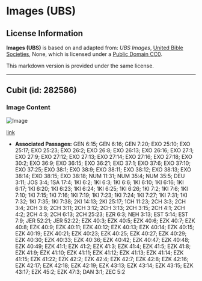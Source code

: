# Images (UBS)

## License Information

**Images (UBS)** is based on and adapted from: _UBS Images_, [United Bible Societies](https://unitedbiblesocieties.org/), None, which is licensed under a [Public Domain CC0](https://creativecommons.org/public-domain/cc0/).

This markdown version is provided under the same license.



--------------------------------

## Cubit (id: 282586)

### Image Content

![Image](https://cdn.aquifer.bible/aquifer-content/resources/Media/WEB-0167_cubit.jpg)

[link](https://cdn.aquifer.bible/aquifer-content/resources/Media/WEB-0167_cubit.jpg)

* **Associated Passages:** GEN 6:15; GEN 6:16; GEN 7:20; EXO 25:10; EXO 25:17; EXO 25:23; EXO 26:2; EXO 26:8; EXO 26:13; EXO 26:16; EXO 27:1; EXO 27:9; EXO 27:12; EXO 27:13; EXO 27:14; EXO 27:16; EXO 27:18; EXO 30:2; EXO 36:9; EXO 36:15; EXO 36:21; EXO 37:1; EXO 37:6; EXO 37:10; EXO 37:25; EXO 38:1; EXO 38:9; EXO 38:11; EXO 38:12; EXO 38:13; EXO 38:14; EXO 38:15; EXO 38:18; NUM 11:31; NUM 35:4; NUM 35:5; DEU 3:11; JOS 3:4; 1SA 17:4; 1KI 6:2; 1KI 6:3; 1KI 6:6; 1KI 6:10; 1KI 6:16; 1KI 6:17; 1KI 6:20; 1KI 6:23; 1KI 6:24; 1KI 6:25; 1KI 6:26; 1KI 7:2; 1KI 7:6; 1KI 7:10; 1KI 7:15; 1KI 7:16; 1KI 7:19; 1KI 7:23; 1KI 7:24; 1KI 7:27; 1KI 7:31; 1KI 7:32; 1KI 7:35; 1KI 7:38; 2KI 14:13; 2KI 25:17; 1CH 11:23; 2CH 3:3; 2CH 3:4; 2CH 3:8; 2CH 3:11; 2CH 3:12; 2CH 3:13; 2CH 3:15; 2CH 4:1; 2CH 4:2; 2CH 4:3; 2CH 6:13; 2CH 25:23; EZR 6:3; NEH 3:13; EST 5:14; EST 7:9; JER 52:21; JER 52:22; EZK 40:3; EZK 40:5; EZK 40:6; EZK 40:7; EZK 40:8; EZK 40:9; EZK 40:11; EZK 40:12; EZK 40:13; EZK 40:14; EZK 40:15; EZK 40:19; EZK 40:21; EZK 40:23; EZK 40:25; EZK 40:27; EZK 40:29; EZK 40:30; EZK 40:33; EZK 40:36; EZK 40:42; EZK 40:47; EZK 40:48; EZK 40:49; EZK 41:1; EZK 41:2; EZK 41:3; EZK 41:4; EZK 41:5; EZK 41:8; EZK 41:9; EZK 41:10; EZK 41:11; EZK 41:12; EZK 41:13; EZK 41:14; EZK 41:15; EZK 41:22; EZK 42:2; EZK 42:4; EZK 42:7; EZK 42:8; EZK 42:16; EZK 42:17; EZK 42:18; EZK 42:19; EZK 43:13; EZK 43:14; EZK 43:15; EZK 43:17; EZK 45:2; EZK 47:3; DAN 3:1; ZEC 5:2

